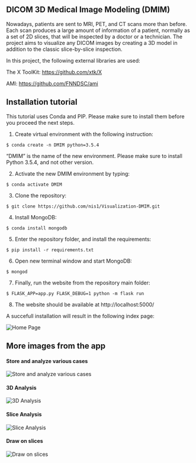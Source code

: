 ## **DICOM 3D Medical Image Modeling (DMIM)**

Nowadays, patients are sent to MRI, PET, and CT scans more than before. Each scan produces a large amount of information of a patient, normally as a set of 2D slices, that will be inspected by a doctor or a technician. The project aims to visualize any DICOM images by creating a 3D model in addition to the classic slice-by-slice inspection.

In this project, the following external libraries are used:

The X ToolKit:
https://github.com/xtk/X

AMI: 
https://github.com/FNNDSC/ami

## Installation tutorial

This tutorial uses Conda and PIP. Please make sure to install them before you  proceed the next steps.

1. Create virtual environment with the following instruction:

```
$ conda create -n DMIM python=3.5.4
```
“DMIM” is the name of the new environment. Please make sure to install    	Python 3.5.4, and not other version.

2.  Activate the new DMIM environment by typing:
```
$ conda activate DMIM
```
3. Clone the repository: 
```
$ git clone https://github.com/nis1/Visualization-DMIM.git
```
4.  Install MongoDB:
```
$ conda install mongodb
```
5. Enter the repository folder, and install the requirements:
```
$ pip install -r requirements.txt
```
6. Open new terminal window and start MongoDB:
```
$ mongod
```
7. Finally, run the website from the repository main folder:
```
$ FLASK_APP=app.py FLASK_DEBUG=1 python -m flask run
```
8. The website should be available at http://localhost:5000/

A succefull installation will result in the following index page: 

![Home Page](https://github.com/nis1/Visualization-DMIM/blob/master/static/wiki/4.jpg)


## More images from the app

#### Store and analyze various cases
![Store and analyze various cases](https://github.com/nis1/Visualization-DMIM/blob/master/static/wiki/5.jpg)

#### 3D Analysis
![3D Analysis](https://github.com/nis1/Visualization-DMIM/blob/master/static/wiki/8.jpg)

#### Slice Analysis
![Slice Analysis](https://github.com/nis1/Visualization-DMIM/blob/master/static/wiki/10.jpg)

#### Draw on slices
![Draw on slices](https://github.com/nis1/Visualization-DMIM/blob/master/static/wiki/11.jpg)
